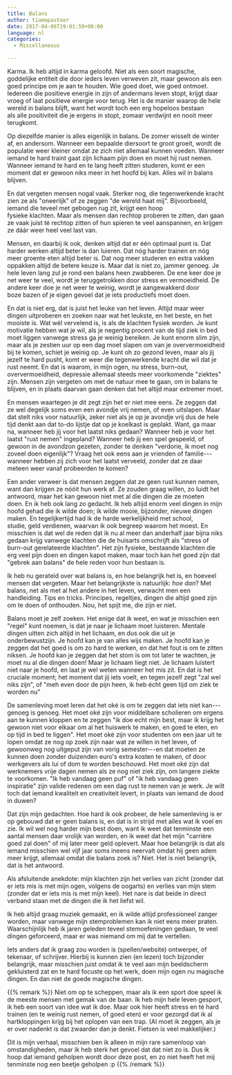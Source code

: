 ```yaml
---
title: Balans
author: tiamopastoor
date: 2017-04-06T19:01:59+00:00
language: nl
categories:
  - Miscellaneous

---
```

Karma. Ik heb altijd in karma geloofd. Niet als een soort magische, goddelijke entiteit die door ieders leven verweven zit, maar gewoon als een goed principe om je aan te houden. Wie goed doet, wie goed ontmoet. Iedereen die positieve energie in zijn of andermans leven stopt, krijgt daar vroeg of laat positieve energie voor terug. Het is de manier waarop de hele wereld in balans blijft, want het wordt toch een erg hopeloos bestaan als alle positiviteit die je ergens in stopt, zomaar verdwijnt en nooit meer terugkomt.

Op diezelfde manier is alles eigenlijk in balans. De zomer wisselt de winter af, en andersom. Wanneer een bepaalde diersoort te groot groeit, wordt de populatie weer kleiner omdat ze zich niet allemaal kunnen voeden. Wanneer iemand te hard traint gaat zijn lichaam pijn doen en moet hij rust nemen. Wanneer iemand te hard en te lang heeft zitten studeren, komt er een moment dat er gewoon niks meer in het hoofd bij kan. Alles wil in balans blijven.

En dat vergeten mensen nogal vaak. Sterker nog, die tegenwerkende kracht zien ze als "oneerlijk" of ze zeggen "de wereld haat mij". Bijvoorbeeld, iemand die teveel met gebogen rug zit, krijgt een hoop fysieke klachten. Maar als mensen dan rechtop proberen te zitten, dan gaan ze vaak juist té rechtop zitten of hun spieren te veel aanspannen, en krijgen ze dáár weer heel veel last van.


Mensen, en daarbij ik ook, denken altijd dat er één optimaal punt is. Dat harder werken altijd beter is dan luieren. Dat nóg harder trainen en nóg meer groente eten altijd beter is. Dat nog meer studeren en extra vakken oppakken altijd de betere keuze is. Maar dat is niet zo, jammer genoeg. Je hele leven lang zul je rond een balans heen zwabberen. De ene keer doe je net weer te veel, wordt je teruggetrokken door stress en vermoeidheid. De andere keer doe je net weer te weinig, wordt je aangewakkerd door boze bazen of je eigen gevoel dat je iets productiefs moet doen.

En dat is niet erg, dat is juist het leuke van het leven. Altijd maar weer dingen uitproberen en zoeken naar wat het leukste, en het beste, en het mooiste is. Wat wél vervelend is, is als de klachten fysiek worden. Je kunt motivatie hebben wat je wil, als je negentig procent van de tijd ziek in bed moet liggen vanwege stress ga je weinig bereiken. Je kunt enorm slim zijn, maar als je zestien uur op een dag moet slapen om van je oververmoeidheid bij te komen, schiet je weinig op. Je kunt oh zo gezond leven, maar als jij jezelf te hard pusht, komt er weer die tegenwerkende kracht die wil dat je rust neemt. En dat is waarom, in mijn ogen, nu stress, burn-out, oververmoeidheid, depressie allemaal steeds meer voorkomende "ziektes" zijn. Mensen zijn vergeten om met de natuur mee te gaan, om in balans te blijven, en in plaats daarvan gaan denken dat het altijd maar extremer moet.

En mensen waartegen je dit zegt zijn het er niet mee eens. Ze zeggen dat ze wel degelijk soms even een avondje vrij nemen, of even uitslapen. Maar dat stelt niks voor natuurlijk, zeker niet als je op je avondje vrij dus de hele tijd denkt aan dat to-do lijstje dat op je koelkast is geplakt. Want, ga maar na, wanneer heb jij voor het laatst niks gedaan? Wanneer heb je voor het laatst "rust nemen" ingepland? Wanneer heb jij een spel gespeeld, of gewoon in de avondzon gezeten, zonder te denken "verdorie, ik moet nog zoveel doen eigenlijk"? Vraag het ook eens aan je vrienden of familie---wanneer hebben zij zich voor het laatst verveeld, zonder dat ze daar meteen weer vanaf probeerden te komen?

Een ander verweer is dat mensen zeggen dat ze geen rust kunnen nemen, want dan krijgen ze nóóit hun werk af. Ze zouden graag willen, zo luidt het antwoord, maar het kan gewoon niet met al die dingen die ze moeten doen. En ik heb ook lang zo gedacht. Ik heb altijd enorm veel dingen in mijn hoofd gehad die ik wilde doen; ik wilde mooie, bijzonder, nieuwe dingen maken. En tegelijkertijd had ik de harde werkelijkheid met school, studie, geld verdienen, waarvan ik ook begreep waarom het moest. En misschien is dat wel de reden dat ik nu al meer dan anderhalf jaar bijna niks gedaan krijg vanwege klachten die de huisarts omschrijft als "stress of burn-out gerelateerde klachten". Het zijn fysieke, bestaande klachten die erg veel pijn doen en dingen kapot maken, maar toch kan het goed zijn dat "gebrek aan balans" de hele reden voor hun bestaan is.

Ik heb nu gerateld over wat balans is, en hoe belangrijk het is, en hoeveel mensen dat vergeten. Maar het belangrijkste is natuurlijk: _hoe dan_? Met balans, net als met al het andere in het leven, verwacht men een handleiding. Tips en tricks. Principes, regeltjes, dingen die altijd goed zijn om te doen of onthouden. Nou, het spijt me, die zijn er niet.

Balans moet je zelf zoeken. Het enige dat ik weet, en wat je misschien een "regel" kunt noemen, is dat je naar je lichaam moet luisteren. Mentale dingen uitten zich altijd in het lichaam, en dus ook die uit je onderbewustzijn. Je hoofd kan je van alles wijs maken. Je hoofd kan je zeggen dat het goed is om zo hard te werken, en dat het fout is om te zitten niksen. Je hoofd kan je zeggen dat het stom is om tot later te wachten, je moet nu al die dingen doen! Maar je lichaam liegt niet. Je lichaam luistert niet naar je hoofd, en laat je wel weten wanneer het mis zit. En dat is het cruciale moment; het moment dat jij iets voelt, en tegen jezelf zegt "zal wel niks zijn", of "meh even door de pijn heen, ik heb écht geen tijd om ziek te worden nu"

De samenleving moet leren dat het oké is om te zeggen dat iets niet kan---genoeg is genoeg. Het moet oké zijn voor middelbare scholieren om ergens aan te kunnen kloppen en te zeggen "ik doe echt mijn best, maar ik krijg het gewoon niet voor elkaar om al het huiswerk te maken, en goed te eten, en op tijd in bed te liggen". Het moet oké zijn voor studenten om een jaar uit te lopen omdat ze nog op zoek zijn naar wat ze willen in het leven, of gewoonweg nog uitgeput zijn van vorig semester---en dat moeten ze kunnen doen zonder duizenden euro's extra kosten te maken, of door werkgevers als lui of dom te worden beschouwd. Het moet oké zijn dat werknemers vrije dagen nemen als ze nog niet ziek zijn, om langere ziekte te voorkomen. "Ik heb vandaag geen puf" of "ik heb vandaag geen inspiratie" zijn valide redenen om een dag rust te nemen van je werk. Je wilt toch dat iemand kwaliteit en creativiteit levert, in plaats van iemand de dood in duwen?

Dat zijn mijn gedachten. Hoe hard ik ook probeer, de hele samenleving is er op gebouwd dat er geen balans is, en dat is in strijd met alles wat ik voel en zie. Ik wil wel nog harder mijn best doen, want ik weet dat tenminste een aantal mensen daar vrolijk van worden, en ik weet dat het mijn "carrière goed zal doen" of mij later meer geld oplevert. Maar hoe belangrijk is dat als iemand misschien wel vijf jaar soms ineens neervalt omdat hij geen adem meer krijgt, allemaal omdat die balans zoek is? Niet. Het is niet belangrijk, dat is het antwoord.

Als afsluitende anekdote: mijn klachten zijn het verlies van zicht (zonder dat er iets mis is met mijn ogen, volgens de oogarts) en verlies van mijn stem (zonder dat er iets mis is met mijn keel). Het nare is dat beide in direct verband staan met de dingen die ik het liefst wil. 

Ik heb altijd graag muziek gemaakt, en ik wilde altijd professioneel zanger worden, maar vanwege mijn stemproblemen kan ik niet eens meer praten. Waarschijnlijk heb ik jaren geleden teveel stemoefeningen gedaan, te veel dingen geforceerd, maar er was niemand om mij dat te vertellen. 

Iets anders dat ik graag zou worden is (spellen/website) ontwerper, of tekenaar, of schrijver. Hierbij is kunnen zien (en lezen) toch bijzonder belangrijk, maar misschien juist omdat ik te veel aan mijn beeldscherm gekluisterd zat en te hard focuste op het werk, doen mijn ogen nu magische dingen. En dan niet de goede magische dingen.

{{% remark %}}
Niet om op te scheppen, maar als ik een sport doe speel ik de meeste mensen met gemak van de baan. Ik heb mijn hele leven gesport, ik heb een soort van idee wat ik doe. Maar ook hier heeft stress en té hard trainen (en te weinig rust nemen, of goed eten) er voor gezorgd dat ik al hartkloppingen krijg bij het oplopen van een trap. (Al moet ik zeggen, als je er over nadenkt is dat zwaarder dan je denkt. Fietsen is veel makkelijker.) 

Dit is mijn verhaal, misschien ben ik alleen in mijn rare samenloop van omstandigheden, maar ik heb sterk het gevoel dat dat niet zo is. Dus ik hoop dat iemand geholpen wordt door deze post, en zo niet heeft het mij tenminste nog een beetje geholpen :p
{{% /remark %}}